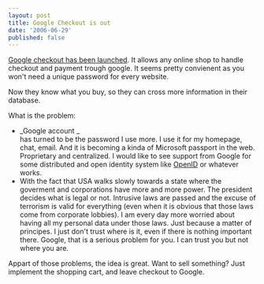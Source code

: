```yaml
---
layout: post
title: Google Checkout is out
date: '2006-06-29'
published: false
---
```


[Google checkout has been launched][1]. It allows any online shop to handle checkout and payment trough google. It seems pretty convienent as you won't need a unique password for every website.

Now they know what you buy, so they can cross more information in their database.

What is the problem:

* \_Google account \_  
 has turned to be the password I use more. I use it for my homepage, chat, email. And it is becoming a kinda of Microsoft passport in the web. Proprietary and centralized. I would like to see support from Google for some distributed and open identity system like [OpenID][2] or whatever works.  
* With the fact that USA walks slowly towards a state where the goverment and corporations have more and more power. The president decides what is legal or not. Intrusive laws are passed and the excuse of terrorism is valid for everything (even when it is obvious that those laws come from corporate lobbies). I am every day more worried about having all my personal data under those laws. Just because a matter of principes. I just don't trust where is it, even if there is nothing important there. Google, that is a serious problem for you. I can trust you but not where you are.

Appart of those problems, the idea is great. Want to sell something? Just implement the shopping cart, and leave checkout to Google.

[1]: https://checkout.google.com/buyer/tour.html  
 [2]: http://openid.net/


